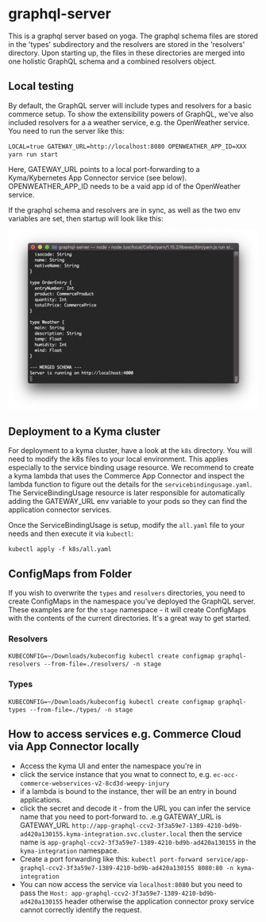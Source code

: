 # graphql-server

This is a graphql server based on yoga. The graphql schema files are stored in the 'types' subdirectory and the resolvers are stored in the 'resolvers' directory. Upon starting up, the files in these directories are merged into one holistic GraphQL schema and a combined resolvers object. 

## Local testing
By default, the GraphQL server will include types and resolvers for a basic commerce setup. To show the extensibility powers of GraphQL, we've also included resolvers for a a weather service, e.g. the OpenWeather service. You need to run the server like this:

```
LOCAL=true GATEWAY_URL=http://localhost:8080 OPENWEATHER_APP_ID=XXX yarn run start
```
Here, GATEWAY_URL points to a local port-forwarding to a Kyma/Kybernetes App Connector service (see below). OPENWEATHER_APP_ID needs to be a vaid app id of the OpenWeather service. 

If the graphql schema and resolvers are in sync, as well as the two env variables are set, then startup will look like this:

<img src="resources/terminal.png"/>

## Deployment to a Kyma cluster
For deployment to a kyma cluster, have a look at the `k8s` directory. You will need to modify the k8s files to your local environment. This applies especially to the service binding usage resource. We recommend to create a kyma lambda that uses the Commerce App Connector and inspect the lambda function to figure out the details for the `servicebindingusage.yaml`. The ServiceBindingUsage resource is later responsible for automatically adding the GATEWAY_URL env variable to your pods so they can find the application connector services. 

Once the ServiceBindingUsage is setup, modify the `all.yaml` file to your needs and then execute it via `kubectl`:

```
kubectl apply -f k8s/all.yaml
```

## ConfigMaps from Folder
If you wish to overwrite the `types` and `resolvers` directories, you need to create ConfigMaps in the namespace you've deployed the GraphQL server. 
These examples are for the `stage` namespace - it will create ConfigMaps with the contents of the current directories. It's a great way to get started. 

### Resolvers
```
KUBECONFIG=~/Downloads/kubeconfig kubectl create configmap graphql-resolvers --from-file=./resolvers/ -n stage
```

### Types
```
KUBECONFIG=~/Downloads/kubeconfig kubectl create configmap graphql-types --from-file=./types/ -n stage
```

## How to access services e.g. Commerce Cloud via App Connector locally
- Access the kyma UI and enter the namespace you're in
- click the service instance that you wnat to connect to, e.g. `ec-occ-commerce-webservices-v2-8cd3d-weepy-injury`
- if a lambda is bound to the instance, ther will be an entry in bound applications. 
- click the secret and decode it - from the URL you can infer the service name that you need to port-forward to. .e.g GATEWAY_URL is GATEWAY_URL
`http://app-graphql-ccv2-3f3a59e7-1389-4210-bd9b-ad420a130155.kyma-integration.svc.cluster.local` then the service name is `app-graphql-ccv2-3f3a59e7-1389-4210-bd9b-ad420a130155` in the `kyma-integration` namespace.
- Create a port forwarding like this: `kubectl port-forward service/app-graphql-ccv2-3f3a59e7-1389-4210-bd9b-ad420a130155 8080:80 -n kyma-integration`
- You can now access the service via `localhost:8080` but you need to pass the `Host: app-graphql-ccv2-3f3a59e7-1389-4210-bd9b-ad420a130155` header otherwise the application connector proxy service cannot correctly identify the request. 
